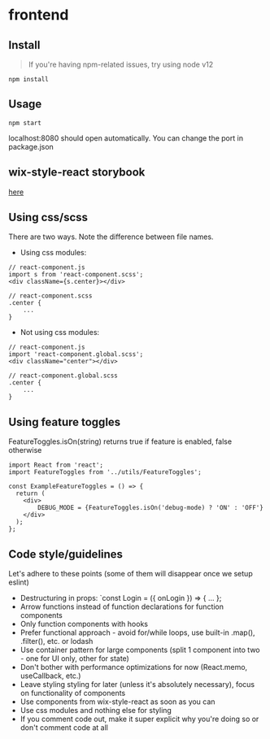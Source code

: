 # frontend

## Install

> If you're having npm-related issues, try using node v12

`npm install`

## Usage
`npm start` 

localhost:8080 should open automatically. You can change the port in package.json 

## wix-style-react storybook
[here](https://wix-style-react.now.sh/?path=/story/introduction-getting-started--getting-started)

## Using css/scss
There are two ways. Note the difference between file names.
- Using css modules:
```
// react-component.js
import s from 'react-component.scss';
<div className={s.center}></div>

// react-component.scss
.center {
    ...
}
```
- Not using css modules:
```
// react-component.js
import 'react-component.global.scss';
<div className="center"></div>

// react-component.global.scss
.center {
    ...
}
```

## Using feature toggles
FeatureToggles.isOn(string) returns true if feature is enabled, false otherwise
```
import React from 'react';
import FeatureToggles from '../utils/FeatureToggles';

const ExampleFeatureToggles = () => {
  return (
    <div>
        DEBUG_MODE = {FeatureToggles.isOn('debug-mode) ? 'ON' : 'OFF'}
    </div>
  );
};
```

## Code style/guidelines
Let's adhere to these points (some of them will disappear once we setup eslint)
- Destructuring in props: `const Login = ({ onLogin }) => { ... };
- Arrow functions instead of function declarations for function components
- Only function components with hooks
- Prefer functional approach - avoid for/while loops, use built-in .map(), .filter(), etc. or lodash
- Use container pattern for large components (split 1 component into two - one for UI only, other for state)
- Don't bother with performance optimizations for now (React.memo, useCallback, etc.)
- Leave styling styling for later (unless it's absolutely necessary), focus on functionality of components
- Use components from wix-style-react as soon as you can
- Use css modules and nothing else for styling
- If you comment code out, make it super explicit why you're doing so or don't comment code at all
